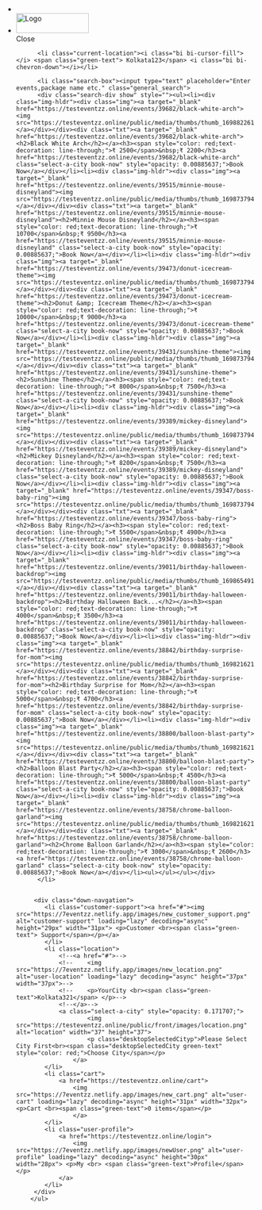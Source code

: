 <ul class="navbar">
         <li class="menu-btn"><i class="bi bi-list" id="menu"></i></li>
         <li class="logo">
              <a href="https://testeventzz.online"><img src="https://7eventzz.netlify.app/images/newLogo.png" alt="Logo" width="146" height="40"></a>
          </li>
    <span>Close <i class="bi bi-x"></i></span>
          
          <li class="current-location"><i class="bi bi-cursor-fill"></i> <span class="green-text"> Kolkata123</span> <i class="bi bi-chevron-down"></i></li> 
          
          <li class="search-box"><input type="text" placeholder="Enter events,package name etc." class="general_search">
          <div class="search-div show" style=""><ul><li><div class="img-hldr"><div class="img"><a target="_blank" href="https://testeventzz.online/events/39682/black-white-arch"><img src="https://testeventzz.online/public/media/thumbs/thumb_1698822613_0.jpg"></a></div></div><div class="txt"><a target="_blank" href="https://testeventzz.online/events/39682/black-white-arch"><h2>Black White Arch</h2></a><h3><span style="color: red;text-decoration: line-through;">₹ 2500</span>&nbsp;₹ 2200</h3><a href="https://testeventzz.online/events/39682/black-white-arch" class="select-a-city book-now" style="opacity: 0.00885637;">Book Now</a></div></li><li><div class="img-hldr"><div class="img"><a target="_blank" href="https://testeventzz.online/events/39515/minnie-mouse-disneyland"><img src="https://testeventzz.online/public/media/thumbs/thumb_1698737942_5.jpg"></a></div></div><div class="txt"><a target="_blank" href="https://testeventzz.online/events/39515/minnie-mouse-disneyland"><h2>Minnie Mouse Disneyland</h2></a><h3><span style="color: red;text-decoration: line-through;">₹ 10700</span>&nbsp;₹ 9500</h3><a href="https://testeventzz.online/events/39515/minnie-mouse-disneyland" class="select-a-city book-now" style="opacity: 0.00885637;">Book Now</a></div></li><li><div class="img-hldr"><div class="img"><a target="_blank" href="https://testeventzz.online/events/39473/donut-icecream-theme"><img src="https://testeventzz.online/public/media/thumbs/thumb_1698737942_4.jpg"></a></div></div><div class="txt"><a target="_blank" href="https://testeventzz.online/events/39473/donut-icecream-theme"><h2>Donut &amp; Icecream Theme</h2></a><h3><span style="color: red;text-decoration: line-through;">₹ 10000</span>&nbsp;₹ 9000</h3><a href="https://testeventzz.online/events/39473/donut-icecream-theme" class="select-a-city book-now" style="opacity: 0.00885637;">Book Now</a></div></li><li><div class="img-hldr"><div class="img"><a target="_blank" href="https://testeventzz.online/events/39431/sunshine-theme"><img src="https://testeventzz.online/public/media/thumbs/thumb_1698737941_3.jpg"></a></div></div><div class="txt"><a target="_blank" href="https://testeventzz.online/events/39431/sunshine-theme"><h2>Sunshine Theme</h2></a><h3><span style="color: red;text-decoration: line-through;">₹ 8000</span>&nbsp;₹ 7500</h3><a href="https://testeventzz.online/events/39431/sunshine-theme" class="select-a-city book-now" style="opacity: 0.00885637;">Book Now</a></div></li><li><div class="img-hldr"><div class="img"><a target="_blank" href="https://testeventzz.online/events/39389/mickey-disneyland"><img src="https://testeventzz.online/public/media/thumbs/thumb_1698737941_2.jpg"></a></div></div><div class="txt"><a target="_blank" href="https://testeventzz.online/events/39389/mickey-disneyland"><h2>Mickey Disneyland</h2></a><h3><span style="color: red;text-decoration: line-through;">₹ 8200</span>&nbsp;₹ 7500</h3><a href="https://testeventzz.online/events/39389/mickey-disneyland" class="select-a-city book-now" style="opacity: 0.00885637;">Book Now</a></div></li><li><div class="img-hldr"><div class="img"><a target="_blank" href="https://testeventzz.online/events/39347/boss-baby-ring"><img src="https://testeventzz.online/public/media/thumbs/thumb_1698737941_0.jpg"></a></div></div><div class="txt"><a target="_blank" href="https://testeventzz.online/events/39347/boss-baby-ring"><h2>Boss Baby Ring</h2></a><h3><span style="color: red;text-decoration: line-through;">₹ 5500</span>&nbsp;₹ 4900</h3><a href="https://testeventzz.online/events/39347/boss-baby-ring" class="select-a-city book-now" style="opacity: 0.00885637;">Book Now</a></div></li><li><div class="img-hldr"><div class="img"><a target="_blank" href="https://testeventzz.online/events/39011/birthday-halloween-backdrop"><img src="https://testeventzz.online/public/media/thumbs/thumb_1698654912_1.jpg"></a></div></div><div class="txt"><a target="_blank" href="https://testeventzz.online/events/39011/birthday-halloween-backdrop"><h2>Birthday Halloween Back...</h2></a><h3><span style="color: red;text-decoration: line-through;">₹ 4000</span>&nbsp;₹ 3500</h3><a href="https://testeventzz.online/events/39011/birthday-halloween-backdrop" class="select-a-city book-now" style="opacity: 0.00885637;">Book Now</a></div></li><li><div class="img-hldr"><div class="img"><a target="_blank" href="https://testeventzz.online/events/38842/birthday-surprise-for-mom"><img src="https://testeventzz.online/public/media/thumbs/thumb_1698216212_0.jpg"></a></div></div><div class="txt"><a target="_blank" href="https://testeventzz.online/events/38842/birthday-surprise-for-mom"><h2>Birthday Surprise for Mom</h2></a><h3><span style="color: red;text-decoration: line-through;">₹ 5000</span>&nbsp;₹ 4700</h3><a href="https://testeventzz.online/events/38842/birthday-surprise-for-mom" class="select-a-city book-now" style="opacity: 0.00885637;">Book Now</a></div></li><li><div class="img-hldr"><div class="img"><a target="_blank" href="https://testeventzz.online/events/38800/balloon-blast-party"><img src="https://testeventzz.online/public/media/thumbs/thumb_1698216213_2.jpg"></a></div></div><div class="txt"><a target="_blank" href="https://testeventzz.online/events/38800/balloon-blast-party"><h2>Balloon Blast Party</h2></a><h3><span style="color: red;text-decoration: line-through;">₹ 5000</span>&nbsp;₹ 4500</h3><a href="https://testeventzz.online/events/38800/balloon-blast-party" class="select-a-city book-now" style="opacity: 0.00885637;">Book Now</a></div></li><li><div class="img-hldr"><div class="img"><a target="_blank" href="https://testeventzz.online/events/38758/chrome-balloon-garland"><img src="https://testeventzz.online/public/media/thumbs/thumb_1698216213_5.jpg"></a></div></div><div class="txt"><a target="_blank" href="https://testeventzz.online/events/38758/chrome-balloon-garland"><h2>Chrome Balloon Garland</h2></a><h3><span style="color: red;text-decoration: line-through;">₹ 3000</span>&nbsp;₹ 2600</h3><a href="https://testeventzz.online/events/38758/chrome-balloon-garland" class="select-a-city book-now" style="opacity: 0.00885637;">Book Now</a></div></li><ul></ul></ul></div>
          </li>
          
          
         <div class="down-navgation">
            <li class="customer-support"><a href="#"><img src="https://7eventzz.netlify.app/images/new_customer_support.png" alt="customer-support" loading="lazy" decoding="async" height="29px" width="31px"> <p>Customer <br><span class="green-text"> Support</span></p></a>
            </li>
            <li class="location">
                <!--<a href="#">-->
                <!--    <img src="https://7eventzz.netlify.app/images/new_location.png" alt="user-location" loading="lazy" decoding="async" height="37px" width="37px">-->
                <!--    <p>YourCity <br><span class="green-text">Kolkata321</span> </p>-->
                <!--</a>-->
                <a class="select-a-city" style="opacity: 0.171707;">
                        <img src="https://testeventzz.online/public/front/images/location.png" alt="location" width="37" height="37">
                        <p class="desktopSelectedCityp">Please Select City First<br><span class="desktopSelectedCity green-text" style="color: red;">Choose City</span></p>
                    </a>
            </li>
            <li class="cart">
                <a href="https://testeventzz.online/cart">
                    <img src="https://7eventzz.netlify.app/images/new_cart.png" alt="user-cart" loading="lazy" decoding="async" height="31px" width="32px"> <p>Cart <br><span class="green-text">0 items</span></p>
                    </a>
            </li>
            <li class="user-profile">
                <a href="https://testeventzz.online/login">
                    <img src="https://7eventzz.netlify.app/images/newUser.png" alt="user-profile" loading="lazy" decoding="async" height="30px" width="28px"> <p>My <br> <span class="green-text">Profile</span></p>
                </a>
            </li>
         </div>
        </ul>
